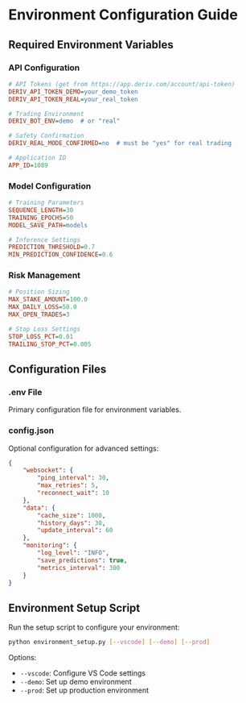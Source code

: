 # Environment Configuration Guide

## Required Environment Variables

### API Configuration
```ini
# API Tokens (get from https://app.deriv.com/account/api-token)
DERIV_API_TOKEN_DEMO=your_demo_token
DERIV_API_TOKEN_REAL=your_real_token

# Trading Environment 
DERIV_BOT_ENV=demo  # or "real"

# Safety Confirmation
DERIV_REAL_MODE_CONFIRMED=no  # must be "yes" for real trading

# Application ID
APP_ID=1089
```

### Model Configuration
```ini
# Training Parameters
SEQUENCE_LENGTH=30
TRAINING_EPOCHS=50
MODEL_SAVE_PATH=models

# Inference Settings
PREDICTION_THRESHOLD=0.7
MIN_PREDICTION_CONFIDENCE=0.6
```

### Risk Management
```ini
# Position Sizing
MAX_STAKE_AMOUNT=100.0
MAX_DAILY_LOSS=50.0
MAX_OPEN_TRADES=3

# Stop Loss Settings
STOP_LOSS_PCT=0.01
TRAILING_STOP_PCT=0.005
```

## Configuration Files

### .env File
Primary configuration file for environment variables.

### config.json
Optional configuration for advanced settings:

```json
{
    "websocket": {
        "ping_interval": 30,
        "max_retries": 5,
        "reconnect_wait": 10
    },
    "data": {
        "cache_size": 1000,
        "history_days": 30,
        "update_interval": 60
    },
    "monitoring": {
        "log_level": "INFO",
        "save_predictions": true,
        "metrics_interval": 300
    }
}
```

## Environment Setup Script

Run the setup script to configure your environment:

```bash
python environment_setup.py [--vscode] [--demo] [--prod]
```

Options:
- `--vscode`: Configure VS Code settings
- `--demo`: Set up demo environment
- `--prod`: Set up production environment

